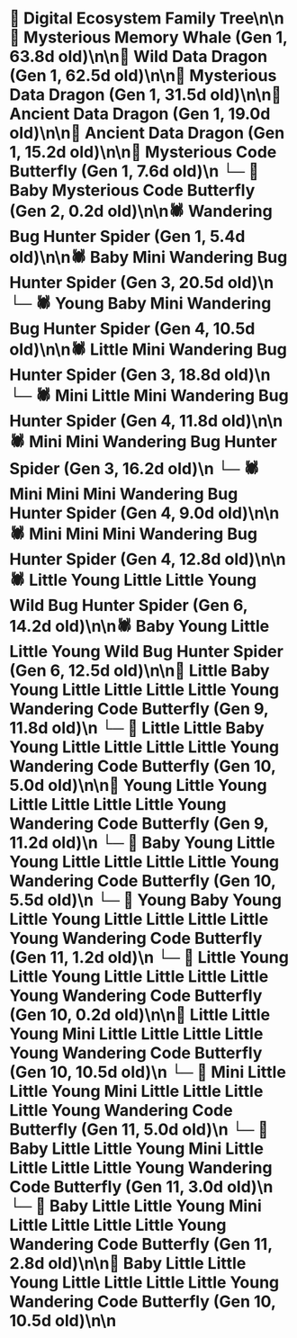 # 🌳 Digital Ecosystem Family Tree\n\n🐋 Mysterious Memory Whale (Gen 1, 63.8d old)\n\n🐉 Wild Data Dragon (Gen 1, 62.5d old)\n\n🐉 Mysterious Data Dragon (Gen 1, 31.5d old)\n\n🐉 Ancient Data Dragon (Gen 1, 19.0d old)\n\n🐉 Ancient Data Dragon (Gen 1, 15.2d old)\n\n🦋 Mysterious Code Butterfly (Gen 1, 7.6d old)\n  └─ 🦋 Baby Mysterious Code Butterfly (Gen 2, 0.2d old)\n\n🕷️ Wandering Bug Hunter Spider (Gen 1, 5.4d old)\n\n🕷️ Baby Mini Wandering Bug Hunter Spider (Gen 3, 20.5d old)\n  └─ 🕷️ Young Baby Mini Wandering Bug Hunter Spider (Gen 4, 10.5d old)\n\n🕷️ Little Mini Wandering Bug Hunter Spider (Gen 3, 18.8d old)\n  └─ 🕷️ Mini Little Mini Wandering Bug Hunter Spider (Gen 4, 11.8d old)\n\n🕷️ Mini Mini Wandering Bug Hunter Spider (Gen 3, 16.2d old)\n  └─ 🕷️ Mini Mini Mini Wandering Bug Hunter Spider (Gen 4, 9.0d old)\n\n🕷️ Mini Mini Mini Wandering Bug Hunter Spider (Gen 4, 12.8d old)\n\n🕷️ Little Young Little Little Young Wild Bug Hunter Spider (Gen 6, 14.2d old)\n\n🕷️ Baby Young Little Little Young Wild Bug Hunter Spider (Gen 6, 12.5d old)\n\n🦋 Little Baby Young Little Little Little Little Young Wandering Code Butterfly (Gen 9, 11.8d old)\n  └─ 🦋 Little Little Baby Young Little Little Little Little Young Wandering Code Butterfly (Gen 10, 5.0d old)\n\n🦋 Young Little Young Little Little Little Little Young Wandering Code Butterfly (Gen 9, 11.2d old)\n  └─ 🦋 Baby Young Little Young Little Little Little Little Young Wandering Code Butterfly (Gen 10, 5.5d old)\n    └─ 🦋 Young Baby Young Little Young Little Little Little Little Young Wandering Code Butterfly (Gen 11, 1.2d old)\n  └─ 🦋 Little Young Little Young Little Little Little Little Young Wandering Code Butterfly (Gen 10, 0.2d old)\n\n🦋 Little Little Young Mini Little Little Little Little Young Wandering Code Butterfly (Gen 10, 10.5d old)\n  └─ 🦋 Mini Little Little Young Mini Little Little Little Little Young Wandering Code Butterfly (Gen 11, 5.0d old)\n  └─ 🦋 Baby Little Little Young Mini Little Little Little Little Young Wandering Code Butterfly (Gen 11, 3.0d old)\n  └─ 🦋 Baby Little Little Young Mini Little Little Little Little Young Wandering Code Butterfly (Gen 11, 2.8d old)\n\n🦋 Baby Little Little Young Little Little Little Little Young Wandering Code Butterfly (Gen 10, 10.5d old)\n\n